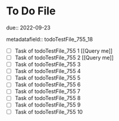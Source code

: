 # To Do File

due:: 2022-09-23

metadatafield:: todoTestFile_755_18

- [ ] Task of todoTestFile_755 1 [[Query me]]
- [ ] Task of todoTestFile_755 2 [[Query me]]
- [ ] Task of todoTestFile_755 3
- [ ] Task of todoTestFile_755 4
- [ ] Task of todoTestFile_755 5
- [ ] Task of todoTestFile_755 6
- [ ] Task of todoTestFile_755 7
- [ ] Task of todoTestFile_755 8
- [ ] Task of todoTestFile_755 9
- [ ] Task of todoTestFile_755 10